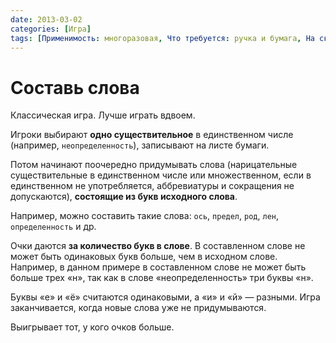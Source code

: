 ```yaml
---
date: 2013-03-02
categories: [Игра]
tags: [Применимость: многоразовая, Что требуется: ручка и бумага, На сколько людей рассчитано: от 2, Подвижность: нет]
---
```


# Составь слова

Классическая игра. Лучше играть вдвоем.

Игроки выбирают **одно существительное** в единственном числе (например, `неопределенность`), записывают на листе бумаги.

Потом начинают поочередно придумывать слова (нарицательные существительные в единственном числе или множественном, если в единственном не употребляется, аббревиатуры и сокращения не допускаются), **состоящие из букв исходного слова**.

Например, можно составить такие слова: `ось`, `предел`, `род`, `лен`, `определенность` и др.

Очки даются **за количество букв в слове**. В составленном слове не может быть одинаковых букв больше, чем в исходном слове. Например, в данном примере в составленном слове не может быть больше трех «н», так как в слове «неопределенность» три буквы «н».

Буквы «е» и «ё» считаются одинаковыми, а «и» и «й» — разными. Игра заканчивается, когда новые слова уже не придумываются.

Выигрывает тот, у кого очков больше.
